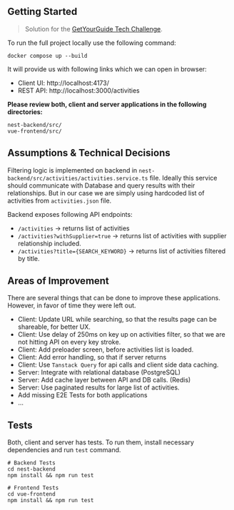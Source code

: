 ## Getting Started

> Solution for the [GetYourGuide Tech Challenge](https://github.com/getyourguide/se-tech-challenge). 

To run the full project locally use the following command:

```
docker compose up --build
```

It will provide us with following links which we can open in browser:

- Client UI: http://localhost:4173/
- REST API: http://localhost:3000/activities

**Please review both, client and server applications in the following directories:**

```
nest-backend/src/
vue-frontend/src/
```

## Assumptions & Technical Decisions

Filtering logic is implemented on backend in `nest-backend/src/activities/activities.service.ts` file. 
Ideally this service should communicate with Database and query results with their relationships.
But in our case we are simply using hardcoded list of activities from `activities.json` file.

Backend exposes following API endpoints:

- `/activities`  -> returns list of activities 
- `/activities?withSupplier=true`  -> returns list of activities with supplier relationship included. 
- `/activities?title={SEARCH_KEYWORD}`  -> returns list of activities filtered by title. 

## Areas of Improvement

There are several things that can be done to improve these applications. However, in favor of time they were left out. 

- Client: Update URL while searching, so that the results page can be shareable, for better UX. 
- Client: Use delay of 250ms on key up on activities filter, so that we are not hitting API on every key stroke.
- Client: Add preloader screen, before activities list is loaded.
- Client: Add error handling, so that if server returns 
- Client: Use `Tanstack Query` for api calls and client side data caching. 
- Server: Integrate with relational database (PostgreSQL)
- Server: Add cache layer between API and DB calls. (Redis) 
- Server: Use paginated results for large list of activities. 
- Add missing E2E Tests for both applications
- ...

## Tests

Both, client and server has tests. To run them, install necessary dependencies and run `test` command.

```
# Backend Tests
cd nest-backend
npm install && npm run test

# Frontend Tests
cd vue-frontend
npm install && npm run test
```